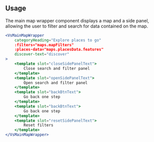 ## Usage
The main map wrapper component displays a map and a side panel, allowing the
user to filter and search for data contained on the map.

```jsx
<VsMainMapWrapper
    categoryHeading="Explore places to go"
    :filters="maps.mapFilters"
    :places-data="maps.placesData.features"
    discover-text="discover"
>
    <template slot="closeSidePanelText">
        Close search and filter panel
    </template>
    <template slot="openSidePanelText">
        Open search and filter panel
    </template>
    <template slot="backBtnText">
        Go back one step
    </template>
    <template slot="backBtnText">
        Go back one step
    </template>
    <template slot="resetSidePanelText">
        Reset filters
    </template>
</VsMainMapWrapper>
```